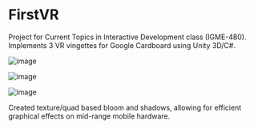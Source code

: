 # FirstVR

Project for Current Topics in Interactive Development class (IGME-480). Implements 3 VR vingettes for Google Cardboard using Unity 3D/C#.

![image](https://user-images.githubusercontent.com/17561339/66956539-8dd3a680-f032-11e9-91d0-cdfa11789547.png)

![image](https://user-images.githubusercontent.com/17561339/66956592-a5129400-f032-11e9-9417-fe5e34647ae2.png)

![image](https://user-images.githubusercontent.com/17561339/66956640-bfe50880-f032-11e9-8998-862388c7849d.png)

Created texture/quad based bloom and shadows, allowing for efficient graphical effects on mid-range mobile hardware.
